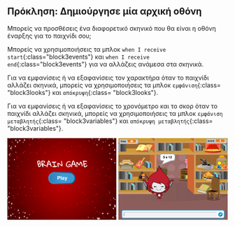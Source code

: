 ## Πρόκληση: Δημιούργησε μία αρχική οθόνη

Μπορείς να προσθέσεις ένα διαφορετικό σκηνικό που θα είναι η οθόνη έναρξης για το παιχνίδι σου;

Μπορείς να χρησιμοποιήσεις τα μπλοκ `when I receive start`{:class="block3events"} και `when I receive end`{:class="block3events"} για να αλλάζεις ανάμεσα στα σκηνικά.

Για να εμφανίσεις ή να εξαφανίσεις τον χαρακτήρα όταν το παιχνίδι αλλάζει σκηνικά, μπορείς να χρησιμοποιήσεις τα μπλοκ `εμφάνιση`{:class= "block3looks"} και `απόκρυψη`{:class= "block3looks"}.

Για να εμφανίσεις ή να εξαφανίσεις το χρονόμετρο και το σκορ όταν το παιχνίδι αλλάζει σκηνικά, μπορείς να χρησιμοποιήσεις τα μπλοκ `εμφάνιση μεταβλητής`{:class= "block3variables"} και `απόκρυψη μεταβλητής`{:class= "block3variables"}.

![Οθόνη έναρξης](images/brain-startscreen.png)